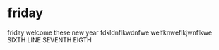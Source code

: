 # friday
friday 
welcome these new year 
fdkldnflkwdnfwe
welfknweflkjwnflkwe
SIXTH LINE
SEVENTH
EIGTH
